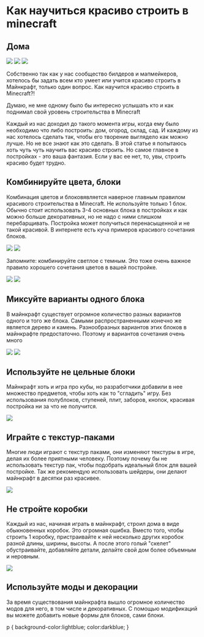 <html>
<margin>
<h1>Как научиться красиво строить в minecraft</h1>
<h2>Дома</h2>
<img {
            height:70px;
            border:3px solid black;
}
<img src="https://i.ytimg.com/vi/pGEG4bQw2-Q/maxresdefault.jpg">
<img src="https://i.ytimg.com/vi/FQPoa1tikEQ/maxresdefault.jpg">
<img src="https://i.ytimg.com/vi/3RFiymOhgIg/maxresdefault.jpg">

<p>Собственно так как у нас сообщество билдеров и мапмейкеров, хотелось бы задать всем кто умеет или учится красиво строить в Майнкрафт, только один вопрос. Как научится красиво строить в Minecraft?!</p>

<p>Думаю, не мне одному было бы интересно услышать кто и как поднимал свой уровень строительства в Minecraft</P>

<p>Каждый из нас доходил до такого момента игры, когда ему было необходимо что либо построить: дом, огород, склад, сад. И каждому из нас хотелось сделать так, чтобы его творение выглядело как можно лучше. Но не все знают как это сделать. В этой статье я попытаюсь хоть чуть чуть научить вас красиво строить. Но самое главное в постройках - это ваша фантазия. Если у вас ее нет, то, увы, строить красиво будет трудно.</P>

<h2>Комбинируйте цвета, блоки</h2>
<p>Комбинация цветов и блоковявляется наверное главным правилом красивого строительства в Minecraft. Не используйте только 1 блок. Обычно стоит использовать 3-4 основных блока в постройках и как можно больше декоративных, но не надо с ними слишком перебарщивать. Постройка может получиться перенасыщенной и не такой красивой. В интернете есть куча примеров красивого сочетания блоков.</P>

<img src="https://avatars.mds.yandex.net/get-zen_doc/1535103/pub_5e4955ac95ed5c05adb2ef94_5e4a87f2baec8f365f1fe441/scale_1200">
<img src="https://avatars.mds.yandex.net/get-zen_doc/235144/pub_5e4955ac95ed5c05adb2ef94_5e4a88e740e9c554bad5155b/scale_1200">

<p>Запомните: комбинируйте светлое с темным. Это тоже очень важное правило хорошего сочетания цветов в вашей постройке.</p>

<img src="https://avatars.mds.yandex.net/get-zen_doc/1711766/pub_5e4955ac95ed5c05adb2ef94_5e4a89db5bdc2e1b307d4122/scale_1200">

<img src="https://avatars.mds.yandex.net/get-zen_doc/1885164/pub_5e4955ac95ed5c05adb2ef94_5e4a8a088c0a1879703eaf21/scale_1200">

<h2>Миксуйте варианты одного блока</h2>

<p>В майнкрафт существует огромное количество разных вариантов одного и того же блока. Самыми распространенными конечно же является дерево и камень. Разнообразных вариантов этих блоков в майнкрафте предостаточно. Поэтому и вариантов сочетания очень много</p>
<img src="https://avatars.mds.yandex.net/get-zen_doc/1900370/pub_5e4955ac95ed5c05adb2ef94_5e4a8a86c0bcaa46a9e6fd0c/scale_1200">

<img src="https://avatars.mds.yandex.net/get-zen_doc/1857055/pub_5e4955ac95ed5c05adb2ef94_5e4a8af2aad38b32664b173d/scale_1200">

<h2>Используйте не цельные блоки</h2>
<p>Майнкрафт хоть и игра про кубы, но разработчики добавили в нее множество предметов, чтобы хоть как то "сгладить" игру. Без использования полублоков, ступеней, плит, заборов, кнопок, красивая постройка ни за что не получится.</p>

<img src="https://avatars.mds.yandex.net/get-zen_doc/1904927/pub_5e4955ac95ed5c05adb2ef94_5e4a8a7af2bc62324223256f/scale_1200">

<h2>Играйте с текстур-паками</h2>
<p>Многие люди играют с текстур паками, они изменяют текстуры в игре, делая их более приятными человеку. Поэтому почему бы не использовать текстур пак, чтобы подобрать идеальный блок для вашей постройке. Так же рекомендую использовать шейдеры, они делают майнкрафт в десятки раз красивее.</p>

<img src="https://avatars.mds.yandex.net/get-zen_doc/1708007/pub_5e4955ac95ed5c05adb2ef94_5e4a92064ce04c746cbec942/scale_1200">

<h2>Не стройте коробки</h2>
<p>Каждый из нас, начиная играть в майнкрафт, строил дома в виде обыкновенных коробок. Это огромная ошибка. Вместо того, чтобы строить 1 коробку, пристраивайте к ней несколько других коробок разной длины, ширины, высоты. А после этого голый "скелет" обустраивайте, добавляйте детали, делайте свой дом более объемным и неровным.</p>

<img src="https://avatars.mds.yandex.net/get-zen_doc/1582174/pub_5e4955ac95ed5c05adb2ef94_5e4a93d1df21a67d43581d05/scale_1200">

<h2>Используйте моды и декорации</h2>
<p>За время существования майнкрафта вышло огромное количество модов для него, в том числе и декоративных. С помощью модификаций вы можете добавить новые формы для блоков, сами блоки.</p>
</html>

p { 
    background-color:lightblue;
    color:darkblue;
}

